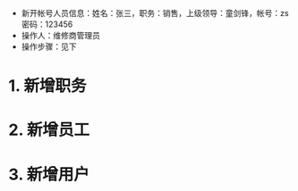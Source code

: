 > 
* 新开帐号人员信息：姓名：张三，职务：销售，上级领导：童剑锋，帐号：zs 密码：123456
* 操作人：维修商管理员
* 操作步骤：见下


# 1. 新增职务

# 2. 新增员工

# 3. 新增用户

